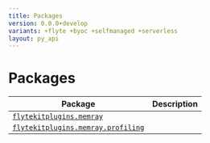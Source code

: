 ```yaml
---
title: Packages
version: 0.0.0+develop
variants: +flyte +byoc +selfmanaged +serverless
layout: py_api
---
```


# Packages

| Package | Description |
|-|-|
| [`flytekitplugins.memray`](flytekitplugins.memray) |  |
| [`flytekitplugins.memray.profiling`](flytekitplugins.memray.profiling) |  |
